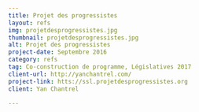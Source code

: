 ```yaml
---
title: Projet des progressistes
layout: refs
img: projetdesprogressistes.jpg
thumbnail: projetdesprogressistes.jpg
alt: Projet des progressistes
project-date: Septembre 2016
category: refs
tag: Co-construction de programme, Législatives 2017
client-url: http://yanchantrel.com/
project-link: htts://ssl.projetdesprogressistes.org
client: Yan Chantrel

---
```

